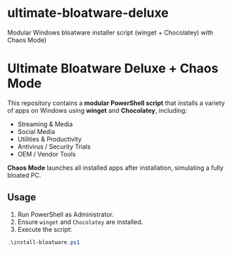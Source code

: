 # ultimate-bloatware-deluxe
Modular Windows bloatware installer script (winget + Chocolatey) with Chaos Mode)


# Ultimate Bloatware Deluxe + Chaos Mode

This repository contains a **modular PowerShell script** that installs a variety of apps on Windows using **winget** and **Chocolatey**, including:

- Streaming & Media
- Social Media
- Utilities & Productivity
- Antivirus / Security Trials
- OEM / Vendor Tools

**Chaos Mode** launches all installed apps after installation, simulating a fully bloated PC.

## Usage

1. Run PowerShell as Administrator.
2. Ensure `winget` and `Chocolatey` are installed.
3. Execute the script:

```powershell
.\install-bloatware.ps1
